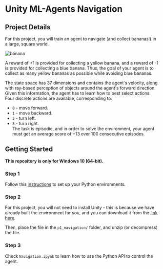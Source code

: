 # Unity ML-Agents Navigation

## Project Details
For this project, you will train an agent to navigate (and collect bananas!) in a large, square world.

![banana](https://user-images.githubusercontent.com/4464676/74794975-fa73f000-5307-11ea-9bd1-ecfc84740e60.gif)

A reward of +1 is provided for collecting a yellow banana, and a reward of -1 is provided for collecting a blue banana. Thus, the goal of your agent is to collect as many yellow bananas as possible while avoiding blue bananas.

The state space has 37 dimensions and contains the agent's velocity, along with ray-based perception of objects around the agent's forward direction. Given this information, the agent has to learn how to best select actions. Four discrete actions are available, corresponding to:

- `0` - move forward.
- `1` - move backward.
- `2` - turn left.
- `3` - turn right.  
The task is episodic, and in order to solve the environment, your agent must get an average score of +13 over 100 consecutive episodes.


## Getting Started  

**This repository is only for Windows 10 (64-bit).**

### Step 1
Follow this [instructions](https://github.com/udacity/deep-reinforcement-learning#dependencies) to set up your Python environments.


### Step 2

For this project, you will not need to install Unity - this is because we have already built the environment for you, and you can download it from the [link here](https://s3-us-west-1.amazonaws.com/udacity-drlnd/P1/Banana/Banana_Windows_x86_64.zip).


Then, place the file in the `p1_navigation/` folder, and unzip (or decompress) the file.

### Step 3
Check `Navigation.ipynb` to learn how to use the Python API to control the agent.
